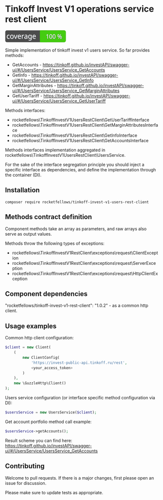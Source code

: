 # Tinkoff Invest V1 operations service rest client

![Code Coverage Badge](./badge.svg)

Simple implementation of tinkoff invest v1 users service.
So far provides methods:
- GetAccounts - https://tinkoff.github.io/investAPI/swagger-ui/#/UsersService/UsersService_GetAccounts
- GetInfo - https://tinkoff.github.io/investAPI/swagger-ui/#/UsersService/UsersService_GetInfo
- GetMarginAttributes - https://tinkoff.github.io/investAPI/swagger-ui/#/UsersService/UsersService_GetMarginAttributes
- GetUserTariff - https://tinkoff.github.io/investAPI/swagger-ui/#/UsersService/UsersService_GetUserTariff

Methods interfaces:
- rocketfellows\TinkoffInvestV1UsersRestClient\GetUserTariffInterface
- rocketfellows\TinkoffInvestV1UsersRestClient\GetMarginAttributesInterface
- rocketfellows\TinkoffInvestV1UsersRestClient\GetInfoInterface
- rocketfellows\TinkoffInvestV1UsersRestClient\GetAccountsInterface

Methods interfaces implementation aggregated in rocketfellows\TinkoffInvestV1UsersRestClient\UsersService.

For the sake of the interface segregation principle you should inject a specific interface as dependencies, and define the implementation through the container (DI).

## Installation
```shell
composer require rocketfellows/tinkoff-invest-v1-users-rest-client
```

## Methods contract definition

Component methods take an array as parameters, and raw arrays also serve as output values.

Methods throw the following types of exceptions:
- rocketfellows\TinkoffInvestV1RestClient\exceptions\request\ClientException
- rocketfellows\TinkoffInvestV1RestClient\exceptions\request\ServerException
- rocketfellows\TinkoffInvestV1RestClient\exceptions\request\HttpClientException

## Component dependencies

"rocketfellows/tinkoff-invest-v1-rest-client": "1.0.2" - as a common http client.

## Usage examples

Common http client configuration:

```php
$client = new Client(
    (
        new ClientConfig(
            'https://invest-public-api.tinkoff.ru/rest',
            <your_access_token>
        )
    ),
    new \GuzzleHttp\Client()
);
```

Users service configuration (or interface specific method configuration via DI):

```php
$usersService = new UsersService($client);
```

Get account portfolio method call example:

```php
$usersService->getAccounts();
```

Result scheme you can find here: https://tinkoff.github.io/investAPI/swagger-ui/#/UsersService/UsersService_GetAccounts

## Contributing

Welcome to pull requests. If there is a major changes, first please open an issue for discussion.

Please make sure to update tests as appropriate.
